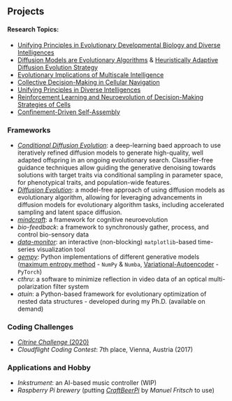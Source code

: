 ## Projects
#### Research Topics:
- [Unifying Principles in Evolutionary Developmental Biology and Diverse Intelligences](https://osf.io/preprints/osf/r8z7c_v1)
- [Diffusion Models are Evolutionary Algorithms](https://openreview.net/forum?id=xVefsBbG2O) & [Heuristically Adaptive Diffusion Evolution Strategy](https://arxiv.org/abs/2411.13420)
- [Evolutionary Implications of Multiscale Intelligence](https://www.mdpi.com/1099-4300/26/7/532)
- [Collective Decision-Making in Cellular Navigation](https://doi.org/10.48550/arXiv.2407.09438)
- [Unifying Principles in Diverse Intelligences](https://doi.org/10.3389%2Ffnsys.2022.768201)
- [Reinforcement Learning and Neuroevolution of Decision-Making Strategies of Cells](https://www.pnas.org/content/118/19/e2019683118)
- [Confinement-Driven Self-Assembly](https://repositum.tuwien.at/handle/20.500.12708/16374)

### Frameworks
- <a class="" target='blank' href="https://github.com/bhartl/CondEvo/">*Conditional Diffusion Evolution*</a>: a deep-learning baed approach to use iteratively refined diffusion models to generate high-quality, well adapted offspring in an ongoing evolutionary search​. Classifier-free guidance techniques allow guiding the generative denoising towards solutions with target traits​ via conditional sampling in parameter space, for phenotypical traits, and population-wide features.
- <a class="" target='blank' href="https://github.com/Zhangyanbo/diffusion-evolution">*Diffusion Evolution*</a>: a model-free approach of using diffusion models as evolutionary algorithm, allowing for leveraging advancements in diffusion models for evolutionary algorithm tasks, including accelerated sampling and latent space diffusion.
- <a class="" target='blank' href="https://github.com/bhartl/NeurEvo/">*mindcraft*</a>: a framework for cognitive neuroevolution
- *bio-feedback*: a framework to synchronously gather, process, and control bio-sensory data
- <a class="" target='blank' href="https://github.com/bhartl/data-monitor">*data-monitor*</a>: an interactive (non-blocking) `matplotlib`-based time-series visualization tool
- <a class="" target='blank' href="https://github.com/bhartl/generative-models">*gempy*</a>: 
Python implementations of different generative models (<a calss="" target='blank' href="https://de.wikipedia.org/wiki/Maximum-Entropie-Methode">maximum entropy method</a> - `NumPy` & `Numba`,  <a calss="" target='blank' href="https://en.wikipedia.org/wiki/Variational_autoencoder">Variational-Autoencoder</a> - `PyTorch`)
- *cthru*: a software to minimize reflection in video data of an optical multi-polarization filter system
- *atuin*: a Python-based framework for evolutionary optimization of nested data structures - developed during my Ph.D. (available on demand)

### Coding Challenges
- <a class="" target='blank' href="https://github.com/bhartl/citrine_challenge">*Citrine Challenge* (2020)</a>
- *Cloudflight Coding Contest*: 7th place, Vienna, Austria (2017)

### Applications and Hobby
- *Inkstrument*: an AI-based music controller (WIP)
- *Raspberry Pi brewery* (putting [*CraftBeerPi*](http://web.craftbeerpi.com/) by *Manuel Fritsch* to use)
